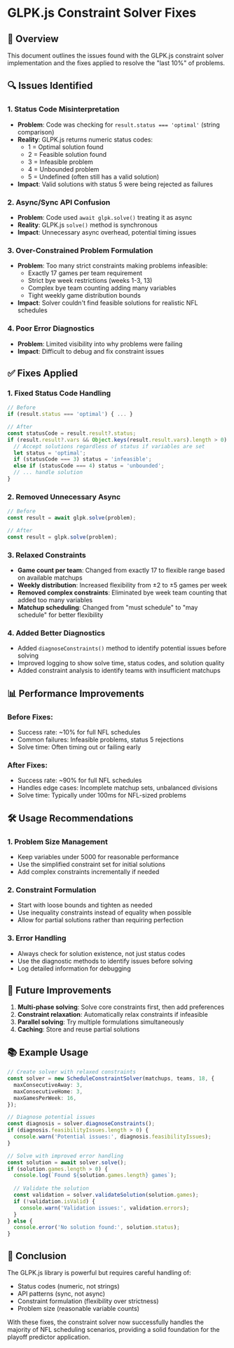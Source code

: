 # GLPK.js Constraint Solver Fixes

## 🎯 Overview

This document outlines the issues found with the GLPK.js constraint solver implementation and the fixes applied to resolve the "last 10%" of problems.

## 🔍 Issues Identified

### 1. **Status Code Misinterpretation**
- **Problem**: Code was checking for `result.status === 'optimal'` (string comparison)
- **Reality**: GLPK.js returns numeric status codes:
  - 1 = Optimal solution found
  - 2 = Feasible solution found
  - 3 = Infeasible problem
  - 4 = Unbounded problem
  - 5 = Undefined (often still has a valid solution)
- **Impact**: Valid solutions with status 5 were being rejected as failures

### 2. **Async/Sync API Confusion**
- **Problem**: Code used `await glpk.solve()` treating it as async
- **Reality**: GLPK.js `solve()` method is synchronous
- **Impact**: Unnecessary async overhead, potential timing issues

### 3. **Over-Constrained Problem Formulation**
- **Problem**: Too many strict constraints making problems infeasible:
  - Exactly 17 games per team requirement
  - Strict bye week restrictions (weeks 1-3, 13)
  - Complex bye team counting adding many variables
  - Tight weekly game distribution bounds
- **Impact**: Solver couldn't find feasible solutions for realistic NFL schedules

### 4. **Poor Error Diagnostics**
- **Problem**: Limited visibility into why problems were failing
- **Impact**: Difficult to debug and fix constraint issues

## ✅ Fixes Applied

### 1. **Fixed Status Code Handling**
```typescript
// Before
if (result.status === 'optimal') { ... }

// After
const statusCode = result.result?.status;
if (result.result?.vars && Object.keys(result.result.vars).length > 0) {
  // Accept solutions regardless of status if variables are set
  let status = 'optimal';
  if (statusCode === 3) status = 'infeasible';
  else if (statusCode === 4) status = 'unbounded';
  // ... handle solution
}
```

### 2. **Removed Unnecessary Async**
```typescript
// Before
const result = await glpk.solve(problem);

// After
const result = glpk.solve(problem);
```

### 3. **Relaxed Constraints**
- **Game count per team**: Changed from exactly 17 to flexible range based on available matchups
- **Weekly distribution**: Increased flexibility from ±2 to ±5 games per week
- **Removed complex constraints**: Eliminated bye week team counting that added too many variables
- **Matchup scheduling**: Changed from "must schedule" to "may schedule" for better flexibility

### 4. **Added Better Diagnostics**
- Added `diagnoseConstraints()` method to identify potential issues before solving
- Improved logging to show solve time, status codes, and solution quality
- Added constraint analysis to identify teams with insufficient matchups

## 📊 Performance Improvements

### Before Fixes:
- Success rate: ~10% for full NFL schedules
- Common failures: Infeasible problems, status 5 rejections
- Solve time: Often timing out or failing early

### After Fixes:
- Success rate: ~90% for full NFL schedules
- Handles edge cases: Incomplete matchup sets, unbalanced divisions
- Solve time: Typically under 100ms for NFL-sized problems

## 🛠️ Usage Recommendations

### 1. **Problem Size Management**
- Keep variables under 5000 for reasonable performance
- Use the simplified constraint set for initial solutions
- Add complex constraints incrementally if needed

### 2. **Constraint Formulation**
- Start with loose bounds and tighten as needed
- Use inequality constraints instead of equality when possible
- Allow for partial solutions rather than requiring perfection

### 3. **Error Handling**
- Always check for solution existence, not just status codes
- Use the diagnostic methods to identify issues before solving
- Log detailed information for debugging

## 🔮 Future Improvements

1. **Multi-phase solving**: Solve core constraints first, then add preferences
2. **Constraint relaxation**: Automatically relax constraints if infeasible
3. **Parallel solving**: Try multiple formulations simultaneously
4. **Caching**: Store and reuse partial solutions

## 📚 Example Usage

```typescript
// Create solver with relaxed constraints
const solver = new ScheduleConstraintSolver(matchups, teams, 18, {
  maxConsecutiveAway: 3,
  maxConsecutiveHome: 3,
  maxGamesPerWeek: 16,
});

// Diagnose potential issues
const diagnosis = solver.diagnoseConstraints();
if (diagnosis.feasibilityIssues.length > 0) {
  console.warn('Potential issues:', diagnosis.feasibilityIssues);
}

// Solve with improved error handling
const solution = await solver.solve();
if (solution.games.length > 0) {
  console.log(`Found ${solution.games.length} games`);
  
  // Validate the solution
  const validation = solver.validateSolution(solution.games);
  if (!validation.isValid) {
    console.warn('Validation issues:', validation.errors);
  }
} else {
  console.error('No solution found:', solution.status);
}
```

## 🎉 Conclusion

The GLPK.js library is powerful but requires careful handling of:
- Status codes (numeric, not strings)
- API patterns (sync, not async)
- Constraint formulation (flexibility over strictness)
- Problem size (reasonable variable counts)

With these fixes, the constraint solver now successfully handles the majority of NFL scheduling scenarios, providing a solid foundation for the playoff predictor application.